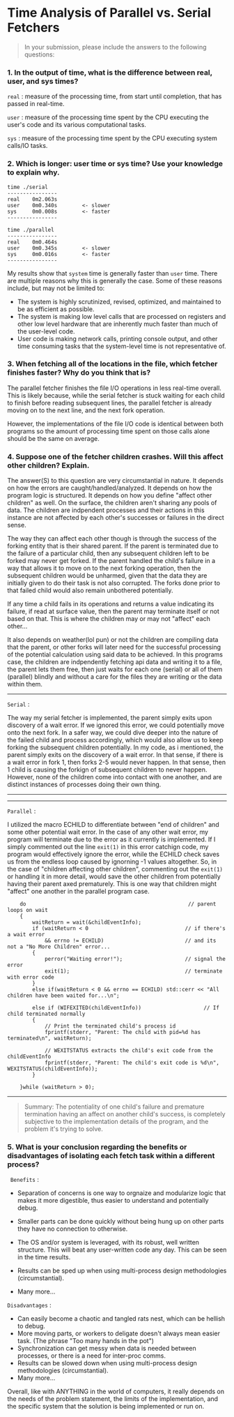  # Time Analysis of Parallel vs. Serial Fetchers
 
> In your submission, please include the answers to the following questions:
 
### 1. In the output of time, what is the difference between real, user, and sys times?

``` real ``` : measure of the processing time, from start until completion, that has passed in real-time.

``` user ``` : measure of the processing time spent by the CPU executing the user's code and its various computational tasks.

``` sys ``` : measure of the processing time spent by the CPU executing system calls/IO tasks.

### 2. Which is longer: user time or sys time? Use your knowledge to explain why.

```
time ./serial
----------------
real    0m2.063s
user    0m0.340s        <- slower
sys     0m0.008s        <- faster
----------------
```
```
time ./parallel
----------------
real    0m0.464s
user    0m0.345s        <- slower
sys     0m0.016s        <- faster
----------------
```

My results show that ```system``` time is generally faster than ```user``` time. There are multiple reasons why this is generally the case. Some of these reasons include, but may not be limited to:

- The system is highly scrutinized, revised, optimized, and maintained to be as efficient as possible.
- The system is making low level calls that are processed on registers and other low level hardware that are inherently much faster than much of the user-level code.
- User code is making network calls, printing console output, and other time consuming tasks that the system-level time is not representative of.

### 3. When fetching all of the locations in the file, which fetcher finishes faster? Why do you think that is?

The parallel fetcher finishes the file I/O operations in less real-time overall. This is likely because, while the serial fetcher is stuck waiting for each child to finish before reading subsequent lines, the parallel fetcher is already moving on to the next line, and the next fork operation.

However, the implementations of the file I/O code is identical between both programs so the amount of processing time spent on those calls alone should be the same on average.

### 4. Suppose one of the fetcher children crashes. Will this affect other children? Explain.

The answer(S) to this question are very circumstantial in nature. It depends on how the errors are caught/handled/analyzed. It depends on how the program logic is structured. It depends on how you define "affect other children" as well. On the surface, the children aren't sharing any pools of data. The children are indpendent processes and their actions in this instance are not affected by each other's successes or failures in the direct sense. 

The way they can affect each other though is through the success of the forking entity that is their shared parent. If the parent is terminated due to the failure of a particular child, then any subsequent children left to be forked may never get forked. If the parent handled the child's failure in a way that allows it to move on to the next forking operation, then the subsequent children would be unharmed, given that the data they are initially given to do their task is not also corrupted. The forks done prior to that failed child would also remain unbothered potentially.

If any time a child fails in its operations and returns a value indicating its failure, if read at surface value, then the parent may terminate itself or not based on that. This is where the children may or may not "affect" each other...

It also depends on weather(lol pun) or not the children are compiling data that the parent, or other forks will later need for the successful processing of the potential calculation using said data to be achieved. In this programs case, the children are indpendently fetching api data and writing it to a file, the parent lets them free, then just waits for each one (serial) or all of them (parallel) blindly and without a care for the files they are writing or the data within them.

-------------

```Serial``` :

The way my serial fetcher is implemented, the parent simply exits upon discovery of a wait error. If we ignored this error, we could potentially move onto the next fork. In a safer way, we could dive deeper into the nature of the failed child and process accordingly, which would also allow us to keep forking the subsequent children potentially. In my code, as i mentioned, the parent simply exits on the discovery of a wait error. In that sense, if there is a wait error in fork 1, then forks 2-5 would never happen. In that sense, then 1 child is causing the forkign of subsequent children to never happen. However, none of the children come into contact with one another, and are distinct instances of processes doing their own thing.

-------------

-------------

```Parallel``` : 

I utilized the macro ECHILD to differentiate between "end of children" and some other potential wait error. In the case of any other wait error, my program will terminate due to the error as it currently is implemented. If I simply commented out the line ```exit(1)``` in this error catchign code, my program would effectively ignore the error, while the ECHILD check saves us from the endless loop caused by ignorning -1 values altogether. So, in the case of "children affecting other children", commenting out the ```exit(1)``` or handling it in more detail, would save the other children from potentially having their parent axed prematurely. This is one way that children might "affect" one another in the parallel program case.

```
    do                                                    // parent loops on wait
    {   
        waitReturn = wait(&childEventInfo);
        if (waitReturn < 0                               // if there's a wait error
            && errno != ECHILD)                          // and its not a "No More Children" error...
        {
            perror("Waiting error!");                    // signal the error
            exit(1);                                     // terminate with error code
        }
        else if(waitReturn < 0 && errno == ECHILD) std::cerr << "All children have been waited for...\n";
        
        else if (WIFEXITED(childEventInfo))                    // If child terminated normally
        {
            // Print the terminated child's process id
            fprintf(stderr, "Parent: The child with pid=%d has terminated\n", waitReturn);

            // WEXITSTATUS extracts the child's exit code from the childEventInfo
            fprintf(stderr, "Parent: The child's exit code is %d\n", WEXITSTATUS(childEventInfo));
        }

    }while (waitReturn > 0);
```
-------------


> Summary: The potentiality of one child's failure and premature termination having an affect on 
> another child's success, is completely subjective to the implementation details of the program, and 
> the problem it's trying to solve.



### 5. What is your conclusion regarding the benefits or disadvantages of isolating each fetch task within a different process?

``` Benefits``` :

- Separation of concerns is one way to orgnaize and modularize logic that makes it more digestible, thus easier to understand and potentially debug.
- Smaller parts can be done quickly without being hung up on other parts they have no connection to otherwise.
- The OS and/or system is leveraged, with its robust, well written structure. This will beat any user-written code any day. This can be seen in the time results.
- Results can be sped up when using multi-process design methodologies (circumstantial).

- Many more...

```Disadvantages``` : 

- Can easily become a chaotic and tangled rats nest, which can be hellish to debug.
- More moving parts, or workers to deligate doesn't always mean easier task. (The phrase "Too many hands in the pot")
- Synchronization can get messy when data is needed between processes, or there is a need for inter-proc comms.
- Results can be slowed down when using multi-process design methodologies (circumstantial).
- Many more...

Overall, like with ANYTHING in the world of computers, it really depends on the needs of the problem statement, the limits of the implementation, and the specific system that the solution is being implemented or run on.